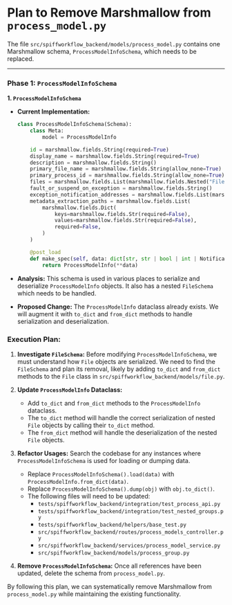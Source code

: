 # Plan to Remove Marshmallow from `process_model.py`

The file `src/spiffworkflow_backend/models/process_model.py` contains one Marshmallow schema, `ProcessModelInfoSchema`, which needs to be replaced.

---

### Phase 1: `ProcessModelInfoSchema`

**1. `ProcessModelInfoSchema`**

*   **Current Implementation:**
    ```python
    class ProcessModelInfoSchema(Schema):
        class Meta:
            model = ProcessModelInfo

        id = marshmallow.fields.String(required=True)
        display_name = marshmallow.fields.String(required=True)
        description = marshmallow.fields.String()
        primary_file_name = marshmallow.fields.String(allow_none=True)
        primary_process_id = marshmallow.fields.String(allow_none=True)
        files = marshmallow.fields.List(marshmallow.fields.Nested("File"))
        fault_or_suspend_on_exception = marshmallow.fields.String()
        exception_notification_addresses = marshmallow.fields.List(marshmallow.fields.String)
        metadata_extraction_paths = marshmallow.fields.List(
            marshmallow.fields.Dict(
                keys=marshmallow.fields.Str(required=False),
                values=marshmallow.fields.Str(required=False),
                required=False,
            )
        )

        @post_load
        def make_spec(self, data: dict[str, str | bool | int | NotificationType], **_: Any) -> ProcessModelInfo:
            return ProcessModelInfo(**data)
    ```

*   **Analysis:** This schema is used in various places to serialize and deserialize `ProcessModelInfo` objects. It also has a nested `FileSchema` which needs to be handled.

*   **Proposed Change:** The `ProcessModelInfo` dataclass already exists. We will augment it with `to_dict` and `from_dict` methods to handle serialization and deserialization.

### Execution Plan:

1.  **Investigate `FileSchema`:** Before modifying `ProcessModelInfoSchema`, we must understand how `File` objects are serialized. We need to find the `FileSchema` and plan its removal, likely by adding `to_dict` and `from_dict` methods to the `File` class in `src/spiffworkflow_backend/models/file.py`.

2.  **Update `ProcessModelInfo` Dataclass:**
    *   Add `to_dict` and `from_dict` methods to the `ProcessModelInfo` dataclass.
    *   The `to_dict` method will handle the correct serialization of nested `File` objects by calling their `to_dict` method.
    *   The `from_dict` method will handle the deserialization of the nested `File` objects.

3.  **Refactor Usages:** Search the codebase for any instances where `ProcessModelInfoSchema` is used for loading or dumping data.
    *   Replace `ProcessModelInfoSchema().load(data)` with `ProcessModelInfo.from_dict(data)`.
    *   Replace `ProcessModelInfoSchema().dump(obj)` with `obj.to_dict()`.
    *   The following files will need to be updated:
        - `tests/spiffworkflow_backend/integration/test_process_api.py`
        - `tests/spiffworkflow_backend/integration/test_nested_groups.py`
        - `tests/spiffworkflow_backend/helpers/base_test.py`
        - `src/spiffworkflow_backend/routes/process_models_controller.py`
        - `src/spiffworkflow_backend/services/process_model_service.py`
        - `src/spiffworkflow_backend/models/process_group.py`

4.  **Remove `ProcessModelInfoSchema`:** Once all references have been updated, delete the schema from `process_model.py`.

By following this plan, we can systematically remove Marshmallow from `process_model.py` while maintaining the existing functionality.
